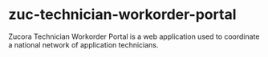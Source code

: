 # zuc-technician-workorder-portal
Zucora Technician Workorder Portal is a web application used to coordinate a national network of application technicians.
